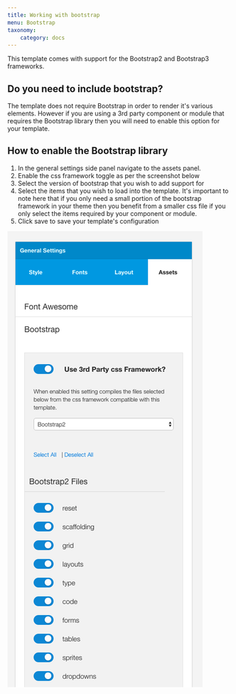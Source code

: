 ```yaml
---
title: Working with bootstrap
menu: Bootstrap
taxonomy:
    category: docs
---
```


This template comes with support for the Bootstrap2 and Bootstrap3 frameworks. 

## Do you need to include bootstrap?
The template does not require Bootstrap in order to render it's various elements. However if you are using a 3rd party component or module that requires the Bootstrap library then you will need to enable this option for your template.



## How to enable the Bootstrap library

1. In the general settings side panel navigate to the assets panel.
2. Enable the css framework toggle as per the screenshot below
3. Select the version of bootstrap that you wish to add support for
4. Select the items that you wish to load into the template. It's important to note here that if you only need a small portion of the bootstrap framework in your theme then you benefit from a smaller css file if you only select the items required by your component or module.
5. Click save to save your template's configuration

![Bootstrap](bootstrap.png)
